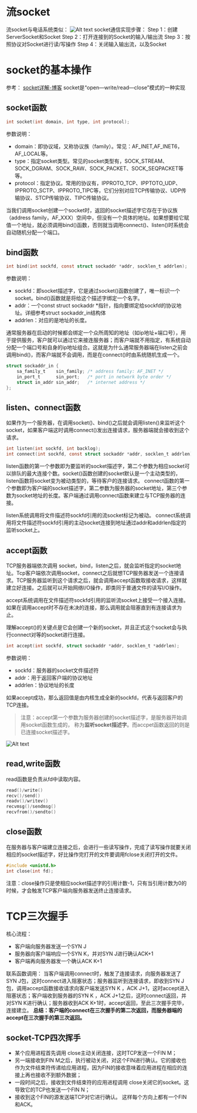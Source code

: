 # 流socket
流socket与电话系统类似：
![Alt text](../images/socket.png)
socket通信实现步骤：
Step 1：创建ServerSocket和Socket
Step 2：打开连接到的Socket的输入/输出流
Step 3：按照协议对Socket进行读/写操作
Step 4：关闭输入输出流，以及Socket
# socket的基本操作
参考：
[socket详解-博客](https://blog.csdn.net/gswwldp/article/details/73557998)
socket是“open—write/read—close”模式的一种实现

## socket函数

```c
int socket(int domain, int type, int protocol);
```
参数说明：
* domain：即协议域，又称协议族（family）。常见：AF_INET,AF_INET6，AF_LOCAL等。
* type：指定socket类型。常见的socket类型有，SOCK_STREAM、SOCK_DGRAM、SOCK_RAW、SOCK_PACKET、SOCK_SEQPACKET等等。
* protocol：指定协议。常用的协议有，IPPROTO_TCP、IPPTOTO_UDP、IPPROTO_SCTP、IPPROTO_TIPC等，它们分别对应TCP传输协议、UDP传输协议、STCP传输协议、TIPC传输协议。

当我们调用socket创建一个socket时，返回的socket描述字它存在于协议族（address family，AF_XXX）空间中，但没有一个具体的地址。如果想要给它赋值一个地址，就必须调用bind()函数，否则就当调用connect()、listen()时系统会自动随机分配一个端口。


## bind函数
```c
int bind(int sockfd, const struct sockaddr *addr, socklen_t addrlen);
```
参数说明：
* sockfd：即socket描述字，它是通过socket()函数创建了，唯一标识一个socket。bind()函数就是将给这个描述字绑定一个名字。
* addr：一个const struct sockaddr *指针，指向要绑定给sockfd的协议地址。详细参考struct sockaddr_in结构体
* addrlen：对应的是地址的长度。

通常服务器在启动的时候都会绑定一个众所周知的地址（如ip地址+端口号），用于提供服务，客户就可以通过它来接连服务器；而客户端就不用指定，有系统自动分配一个端口号和自身的ip地址组合。这就是为什么通常服务器端在listen之前会调用bind()，而客户端就不会调用，而是在connect()时由系统随机生成一个。

```c
struct sockaddr_in {
    sa_family_t    sin_family; /* address family: AF_INET */
    in_port_t      sin_port;   /* port in network byte order */
    struct in_addr sin_addr;   /* internet address */
};
```
## listen、connect函数
如果作为一个服务器，在调用socket()、bind()之后就会调用listen()来监听这个socket，如果客户端这时调用connect()发出连接请求，服务器端就会接收到这个请求。
```c
int listen(int sockfd, int backlog);
int connect(int sockfd, const struct sockaddr *addr, socklen_t addrlen);
```
listen函数的第一个参数即为要监听的socket描述字，第二个参数为相应socket可以排队的最大连接个数。socket()函数创建的socket默认是一个主动类型的，listen函数将socket变为被动类型的，等待客户的连接请求。
connect函数的第一个参数即为客户端的socket描述字，第二参数为服务器的socket地址，第三个参数为socket地址的长度。客户端通过调用connect函数来建立与TCP服务器的连接。

listen系统调用将文件描述符sockfd引用的流socket标记为被动。
connect系统调用将文件描述符sockfd引用的主动socket连接到地址通过addr和addrlen指定的监听socket上。
## accept函数
TCP服务器端依次调用 socket，bind，listen之后，就会监听指定的socket地址。Tcp客户端依次调用socket，connect之后就想TCP服务器发送一个连接请求。TCP服务器监听到这个请求之后，就会调用accept函数取接收请求，这样就建立好连接。之后就可以开始网络I/O操作，即类同于普通文件的读写I/O操作。

accept系统调用在文件描述符sockfd引用的监听流socket上接受一个接入连接。
如果在调用accept时不存在未决的连接，那么调用就会阻塞直到有连接请求为止。

理解accept()的关键点是它会创建一个新的socket，并且正式这个socket会与执行connect对等的socket进行连接。

```c
int accept(int sockfd, struct sockaddr *addr, socklen_t *addrlen);
```
参数说明：
* sockfd：服务器的socket文件描述符
* addr：用于返回客户端的协议地址
* addrlen：协议地址的长度

如果accept成功，那么返回值是由内核生成全新的sockfd，代表与返回客户的TCP连接。

>注意：accept第一个参数为服务器创建的socket描述字，是服务器开始调用socket函数生成的， 称为**监听socket描述字**。而accpet函数返回的则是已连接socket描述字。


![Alt text](../images/未决的socket连接.png)

## read,write函数

read函数是负责从fd中读取内容。
```c
read()/write()
recv()/send()
readv()/writev()
recvmsg()/sendmsg()
recvfrom()/sendto()
```

## close函数
在服务器与客户端建立连接之后，会进行一些读写操作，完成了读写操作就要关闭相应的socket描述字，好比操作完打开的文件要调用fclose关闭打开的文件。
```c
#include <unistd.h>
int close(int fd);
```
注意：close操作只是使相应socket描述字的引用计数-1，只有当引用计数为0的时候，才会触发TCP客户端向服务器发送终止连接请求。

# TCP三次握手
核心流程：
* 客户端向服务器发送一个SYN J
* 服务器向客户端响应一个SYN K，并对SYN J进行确认ACK+1
* 客户端再向服务器发一个确认ACK K+1

联系函数调用：
当客户端调用connect时，触发了连接请求，向服务器发送了SYN J包，这时connect进入阻塞状态；服务器监听到连接请求，即收到SYN J包，调用accept函数接收请求向客户端发送SYN K ，ACK J+1，这时accept进入阻塞状态；客户端收到服务器的SYN K ，ACK J+1之后，这时connect返回，并对SYN K进行确认；服务器收到ACK K+1时，accept返回，至此三次握手完毕，连接建立。
**总结：客户端的connect在三次握手的第二次返回，而服务器端的accept在三次握手的第三次返回。**

## socket-TCP四次挥手

* 某个应用进程首先调用 close主动关闭连接，这时TCP发送一个FIN M；
* 另一端接收到FIN M之后，执行被动关闭，对这个FIN进行确认。它的接收也作为文件结束符传递给应用进程，因为FIN的接收意味着应用进程在相应的连接上再也接收不到额外数据；
* 一段时间之后，接收到文件结束符的应用进程调用 close关闭它的socket。这导致它的TCP也发送一个FIN N；
* 接收到这个FIN的源发送端TCP对它进行确认。
这样每个方向上都有一个FIN和ACK。